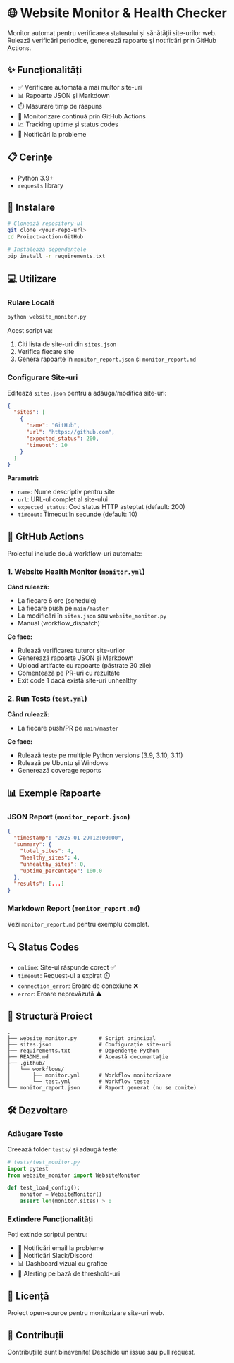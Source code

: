# 🌐 Website Monitor & Health Checker

Monitor automat pentru verificarea statusului și sănătății site-urilor web. Rulează verificări periodice, generează rapoarte și notificări prin GitHub Actions.

## ✨ Funcționalități

- ✅ Verificare automată a mai multor site-uri
- 📊 Rapoarte JSON și Markdown
- ⏱️ Măsurare timp de răspuns
- 🔄 Monitorizare continuă prin GitHub Actions
- 📈 Tracking uptime și status codes
- 🚨 Notificări la probleme

## 📋 Cerințe

- Python 3.9+
- `requests` library

## 🚀 Instalare

```bash
# Clonează repository-ul
git clone <your-repo-url>
cd Proiect-action-GitHub

# Instalează dependențele
pip install -r requirements.txt
```

## 💻 Utilizare

### Rulare Locală

```bash
python website_monitor.py
```

Acest script va:
1. Citi lista de site-uri din `sites.json`
2. Verifica fiecare site
3. Genera rapoarte în `monitor_report.json` și `monitor_report.md`

### Configurare Site-uri

Editează `sites.json` pentru a adăuga/modifica site-uri:

```json
{
  "sites": [
    {
      "name": "GitHub",
      "url": "https://github.com",
      "expected_status": 200,
      "timeout": 10
    }
  ]
}
```

**Parametri:**
- `name`: Nume descriptiv pentru site
- `url`: URL-ul complet al site-ului
- `expected_status`: Cod status HTTP așteptat (default: 200)
- `timeout`: Timeout în secunde (default: 10)

## 🔄 GitHub Actions

Proiectul include două workflow-uri automate:

### 1. Website Health Monitor (`monitor.yml`)

**Când rulează:**
- La fiecare 6 ore (schedule)
- La fiecare push pe `main/master`
- La modificări în `sites.json` sau `website_monitor.py`
- Manual (workflow_dispatch)

**Ce face:**
- Rulează verificarea tuturor site-urilor
- Generează rapoarte JSON și Markdown
- Upload artifacte cu rapoarte (păstrate 30 zile)
- Comentează pe PR-uri cu rezultate
- Exit code 1 dacă există site-uri unhealthy

### 2. Run Tests (`test.yml`)

**Când rulează:**
- La fiecare push/PR pe `main/master`

**Ce face:**
- Rulează teste pe multiple Python versions (3.9, 3.10, 3.11)
- Rulează pe Ubuntu și Windows
- Generează coverage reports

## 📊 Exemple Rapoarte

### JSON Report (`monitor_report.json`)

```json
{
  "timestamp": "2025-01-29T12:00:00",
  "summary": {
    "total_sites": 4,
    "healthy_sites": 4,
    "unhealthy_sites": 0,
    "uptime_percentage": 100.0
  },
  "results": [...]
}
```

### Markdown Report (`monitor_report.md`)

Vezi `monitor_report.md` pentru exemplu complet.

## 🔍 Status Codes

- `online`: Site-ul răspunde corect ✅
- `timeout`: Request-ul a expirat ⏱️
- `connection_error`: Eroare de conexiune ❌
- `error`: Eroare neprevăzută ⚠️

## 📁 Structură Proiect

```
.
├── website_monitor.py       # Script principal
├── sites.json               # Configurație site-uri
├── requirements.txt         # Dependențe Python
├── README.md                # Această documentație
├── .github/
│   └── workflows/
│       ├── monitor.yml      # Workflow monitorizare
│       └── test.yml         # Workflow teste
└── monitor_report.json      # Raport generat (nu se comite)
```

## 🛠️ Dezvoltare

### Adăugare Teste

Creează folder `tests/` și adaugă teste:

```python
# tests/test_monitor.py
import pytest
from website_monitor import WebsiteMonitor

def test_load_config():
    monitor = WebsiteMonitor()
    assert len(monitor.sites) > 0
```

### Extindere Funcționalități

Poți extinde scriptul pentru:
- 📧 Notificări email la probleme
- 📱 Notificări Slack/Discord
- 📊 Dashboard vizual cu grafice
- 🔔 Alerting pe bază de threshold-uri

## 📝 Licență

Proiect open-source pentru monitorizare site-uri web.

## 🤝 Contribuții

Contribuțiile sunt binevenite! Deschide un issue sau pull request.

